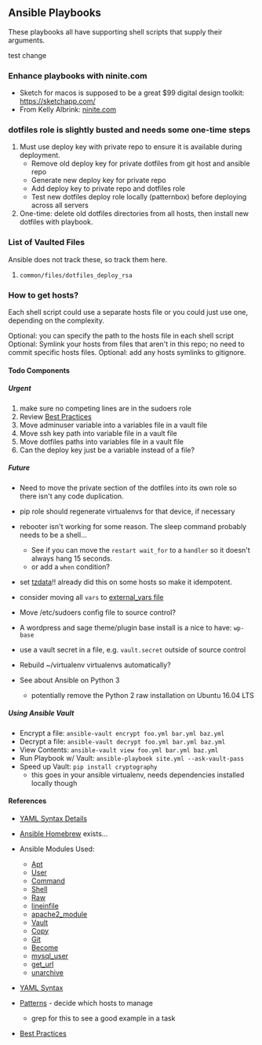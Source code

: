 
## Ansible Playbooks

These playbooks all have supporting shell scripts that supply their arguments.

test change

### Enhance playbooks with ninite.com 

- Sketch for macos is supposed to be a great $99 digital design toolkit: https://sketchapp.com/
- From Kelly Albrink: [ninite.com](https://ninite.com/)

### dotfiles role is slightly busted and needs some one-time steps

1. Must use deploy key with private repo to ensure it is available during deployment.
    - Remove old deploy key for private dotfiles from git host and ansible repo
    - Generate new deploy key for private repo
    - Add deploy key to private repo and dotfiles role
    - Test new dotfiles deploy role locally (patternbox) before deploying across all servers
1. One-time: delete old dotfiles directories from all hosts, then install new dotfiles with playbook.


### List of Vaulted Files

Ansible does not track these, so track them here.

1. `common/files/dotfiles_deploy_rsa`


### How to get hosts?

Each shell script could use a separate hosts file or you could just use one, depending on the complexity. 

Optional: you can specify the path to the hosts file in each shell script
Optional: Symlink your hosts from files that aren't in this repo; no need to commit specific hosts files.
Optional: add any hosts symlinks to gitignore.


#### Todo Components


##### Urgent

1. make sure no competing lines are in the sudoers role
1. Review [Best Practices](http://docs.ansible.com/ansible/playbooks_best_practices.html)
1. Move adminuser variable into a variables file in a vault file
1. Move ssh key path into variable file in a vault file
1. Move dotfiles paths into variables file in a vault file
1. Can the deploy key just be a variable instead of a file?


##### Future

- Need to move the private section of the dotfiles into its own role so there isn't any code duplication.

- pip role should regenerate virtualenvs for that device, if necessary
- rebooter isn't working for some reason. The sleep command probably needs to be a shell...
    - See if you can move the `restart wait_for` to a `handler` so it doesn't always hang 15 seconds.
    - or add a `when` condition?
- set [tzdata](https://gist.github.com/jerm/fc7f33f6a6d6534f6fde)!! already did this on some hosts so make it idempotent.
- consider moving all `vars` to [external_vars file](http://docs.ansible.com/ansible/playbooks_variables.html#variable-file-separation)
- Move /etc/sudoers config file to source control?
- A wordpress and sage theme/plugin base install is a nice to have: `wp-base`
- use a vault secret in a file, e.g. `vault.secret` outside of source control
- Rebuild ~/virtualenv virtualenvs automatically?
- See about Ansible on Python 3
    - potentially remove the Python 2 raw installation on Ubuntu 16.04 LTS


##### Using Ansible Vault

- Encrypt a file: `ansible-vault encrypt foo.yml bar.yml baz.yml`
- Decrypt a file: `ansible-vault decrypt foo.yml bar.yml baz.yml`
- View Contents: `ansible-vault view foo.yml bar.yml baz.yml`
- Run Playbook w/ Vault: `ansible-playbook site.yml --ask-vault-pass`
- Speed up Vault: `pip install cryptography`
    - this goes in your ansible virtualenv, needs dependencies installed locally though 


#### References

- [YAML Syntax Details](http://docs.ansible.com/ansible/YAMLSyntax.html)

- [Ansible Homebrew](http://docs.ansible.com/ansible/homebrew_module.html) exists...

- Ansible Modules Used:
    - [Apt](http://docs.ansible.com/ansible/apt_module.html)
    - [User](http://docs.ansible.com/ansible/user_module.html)
    - [Command](http://docs.ansible.com/ansible/command_module.html#command)
    - [Shell](http://docs.ansible.com/ansible/shell_module.html)
    - [Raw](http://docs.ansible.com/ansible/raw_module.html)
    - [lineinfile](http://docs.ansible.com/ansible/lineinfile_module.html)
    - [apache2_module](http://docs.ansible.com/ansible/apache2_module_module.html)
    - [Vault](http://docs.ansible.com/ansible/playbooks_vault.html)
    - [Copy](http://docs.ansible.com/ansible/copy_module.html)
    - [Git](http://docs.ansible.com/ansible/git_module.html)
    - [Become](http://docs.ansible.com/ansible/become.html)
    - [mysql_user](http://docs.ansible.com/ansible/mysql_user_module.html)
    - [get_url](http://docs.ansible.com/ansible/get_url_module.html)
    - [unarchive](http://docs.ansible.com/ansible/unarchive_module.html)

- [YAML Syntax](http://docs.ansible.com/ansible/YAMLSyntax.html)
- [Patterns](http://docs.ansible.com/ansible/intro_patterns.html) - decide which hosts to manage
    - grep for this to see a good example in a task
- [Best Practices](http://docs.ansible.com/ansible/playbooks_best_practices.html)
